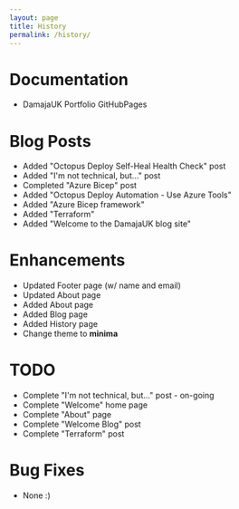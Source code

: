 ```yaml
---
layout: page
title: History
permalink: /history/
---
```


# Documentation
  - DamajaUK Portfolio GitHubPages

# Blog Posts
  - Added "Octopus Deploy Self-Heal Health Check" post
  - Added "I'm not technical, but..." post
  - Completed "Azure Bicep" post
  - Added "Octopus Deploy Automation - Use Azure Tools"
  - Added "Azure Bicep framework"
  - Added "Terraform"
  - Added "Welcome to the DamajaUK blog site"

# Enhancements
  - Updated Footer page (w/ name and email)
  - Updated About page
  - Added About page
  - Added Blog page
  - Added History page
  - Change theme to **minima**

# TODO
  - Complete "I'm not technical, but..." post - on-going
  - Complete "Welcome" home page
  - Complete "About" page
  - Complete "Welcome Blog" post
  - Complete "Terraform" post

# Bug Fixes
  - None :)


